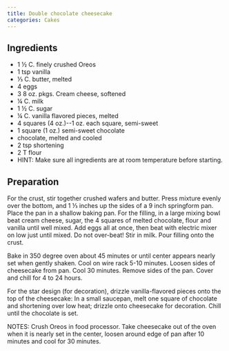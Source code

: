 ```yaml
---
title: Double chocolate cheesecake
categories: Cakes
---
```


## Ingredients

- 1 ½ C. finely crushed Oreos
- 1 tsp vanilla
- ⅓ C. butter, melted
- 4 eggs
- 3 8 oz. pkgs. Cream cheese, softened
- ¼ C. milk
- 1 ½ C. sugar
- ¼ C. vanilla flavored pieces, melted
- 4 squares (4 oz.)--1 oz. each square, semi-sweet
- 1 square (1 oz.) semi-sweet chocolate
- chocolate, melted and cooled
- 2 tsp shortening
- 2 T flour
- HINT:  Make sure all ingredients are at room temperature before starting.

## Preparation

For the crust, stir together crushed wafers and butter.  Press mixture evenly over the bottom, and 1 ⅓ inches up the sides of a 9 inch springform pan.  Place the pan in a shallow baking pan. For the filling, in a large mixing bowl beat cream cheese, sugar, the 4 squares of melted chocolate, flour and vanilla until well mixed.  Add eggs all at once, then beat with electric mixer on low just until mixed.  Do not over-beat!  Stir in milk.  Pour filling onto the crust.  

Bake in 350 degree oven about 45 minutes or until center appears nearly set when gently shaken.  Cool on wire rack 5-10 minutes.  Loosen sides of cheesecake from pan.  Cool 30 minutes.  Remove sides of the pan.  Cover and chill for 4 to 24 hours.  

For the star design (for decoration), drizzle vanilla-flavored pieces onto the top of the cheesecake:  In a small saucepan, melt one square of chocolate and shortening over low heat; drizzle onto cheesecake for decoration.  Chill until the chocolate is set.  

NOTES:  Crush Oreos in food processor.  Take cheesecake out of the oven when it is nearly set in the center, loosen around edge of pan after 10 minutes and cool for 30 minutes.

